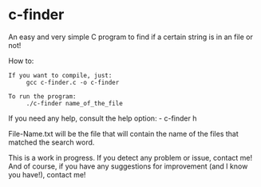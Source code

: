 # c-finder
An easy and very simple C program to find if a certain string is in an file or not!

How to:

    If you want to compile, just:
         gcc c-finder.c -o c-finder

    To run the program:
         ./c-finder name_of_the_file

If you need any help, consult the help option: 
    - c-finder h


File-Name.txt will be the file that will contain the name of the files that matched the search word.

This is a work in progress. If you detect any problem or issue, contact me! And of course, if you have any suggestions for improvement (and I know
you have!), contact me!